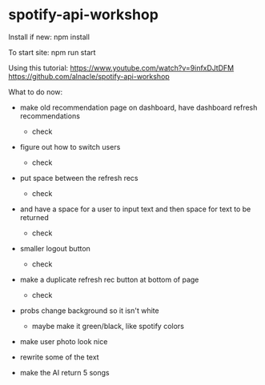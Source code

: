 # spotify-api-workshop

Install if new: npm install

To start site: npm run start

Using this tutorial: https://www.youtube.com/watch?v=9infxDJtDFM
https://github.com/alnacle/spotify-api-workshop


What to do now:

- make old recommendation page on dashboard, have dashboard refresh recommendations
    - check

- figure out how to switch users
    - check

- put space between the refresh recs
    - check

- and have a space for a user to input text and then space for text to be returned
    - check

- smaller logout button
    - check

- make a duplicate refresh rec button at bottom of page
    - check

- probs change background so it isn't white
    - maybe make it green/black, like spotify colors

- make user photo look nice

- rewrite some of the text

- make the AI return 5 songs